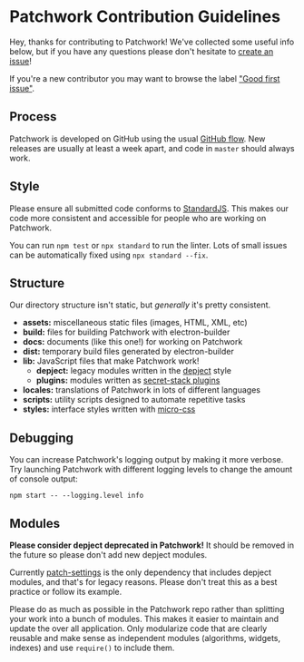 # Patchwork Contribution Guidelines

Hey, thanks for contributing to Patchwork! We've collected some useful info
below, but if you have any questions please don't hesitate to [create an
issue][new-issue]!

If you're a new contributor you may want to browse the label 
["Good first issue"](https://github.com/ssbc/patchwork/issues?q=is%3Aopen+is%3Aissue+label%3A%22good+first+issue%22).

## Process

Patchwork is developed on GitHub using the usual [GitHub flow][flow]. New
releases are usually at least a week apart, and code in `master` should always
work.

## Style

Please ensure all submitted code conforms to [StandardJS][standard]. This makes
our code more consistent and accessible for people who are working on Patchwork.

You can run `npm test` or `npx standard` to run the linter. Lots of small issues
can be automatically fixed using `npx standard --fix`.

## Structure

Our directory structure isn't static, but *generally* it's pretty consistent.

- **assets:** miscellaneous static files (images, HTML, XML, etc)
- **build:** files for building Patchwork with electron-builder
- **docs:** documents (like this one!) for working on Patchwork
- **dist:** temporary build files generated by electron-builder
- **lib:** JavaScript files that make Patchwork work!
  - **depject:** legacy modules written in the [depject][depject] style
  - **plugins:** modules written as [secret-stack plugins][plugins] 
- **locales:** translations of Patchwork in lots of different languages
- **scripts:** utility scripts designed to automate repetitive tasks
- **styles:** interface styles written with [micro-css][mcss]

## Debugging

You can increase Patchwork's logging output by making it more verbose. Try
launching Patchwork with different logging levels to change the amount of
console output:

```shell
npm start -- --logging.level info
```

## Modules

**Please consider depject deprecated in Patchwork!** It should be removed in
the future so please don't add new depject modules.

Currently [patch-settings][settings] is the only dependency that includes
depject modules, and that's for legacy reasons. Please don't treat this as a
best practice or follow its example.

Please do as much as possible in the Patchwork repo rather than splitting your
work into a bunch of modules. This makes it easier to maintain and update the
over all application. Only modularize code that are clearly reusable and make
sense as independent modules (algorithms, widgets, indexes) and use `require()`
to include them.

[depject]: https://github.com/depject/depject
[flow]: https://guides.github.com/introduction/flow/
[mcss]: https://github.com/mmckegg/micro-css
[new-issue]: https://github.com/ssbc/patchwork/issues/new
[plugins]: https://github.com/ssbc/secret-stack/blob/master/PLUGINS.md
[settings]: https://github.com/mixmix/patch-settings
[standard]: https://standardjs.com/
